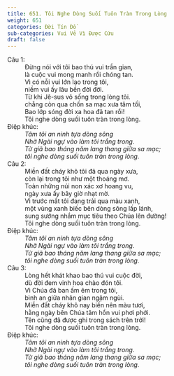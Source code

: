 ```yaml
---
title: 651. Tôi Nghe Dòng Suối Tuôn Tràn Trong Lòng
weight: 651
categories: Đời Tín Đồ
sub-categories: Vui Vẻ Vì Được Cứu
draft: false
---
```

<dl><dt>Câu 1:</dt><dd data-verse="1">Đừng nói với tôi bao thú vui trần gian, <br/>là cuộc vui mong manh rồi chóng tan. <br/>Vì có nỗi vui lớn lao trong tôi, <br/>niềm vui ấy lâu bền đời đời. <br/>Từ khi Jê-sus vô sống trong lòng tôi. <br/>chẳng còn qua chốn sa mạc xưa tăm tối, <br/>Bao lớp sóng đời xa hoa đã tan rồi! <br/>Tôi nghe dòng suối tuôn tràn trong lòng. </dd><dt>Điệp khúc:</dt><dd data-chorus="1"><em>Tâm tôi an ninh tựa dòng sông <br/>Nhờ Ngài ngự vào làm tôi trắng trong. <br/>Từ giã bao tháng năm lang thang giữa sa mạc; <br/>tôi nghe dòng suối tuôn tràn trong lòng. </em></dd><dt>Câu 2:</dt><dd data-verse="2">Miền đất cháy khô tôi đã qua ngày xưa, <br/>còn lại trong tôi như một thoáng mơ. <br/>Toàn những núi non xác xơ hoang vu, <br/>ngày xưa ấy bây giờ nhạt mờ. <br/>Vì trước mắt tôi đang trải qua màu xanh, <br/>một vùng xanh biếc bên dòng sông lấp lánh, <br/>sung sướng nhắm mục tiêu theo Chúa lên đường! <br/>Tôi nghe dòng suối tuôn tràn trong lòng. </dd><dt>Điệp khúc:</dt><dd data-chorus="1"><em>Tâm tôi an ninh tựa dòng sông <br/>Nhờ Ngài ngự vào làm tôi trắng trong. <br/>Từ giã bao tháng năm lang thang giữa sa mạc; <br/>tôi nghe dòng suối tuôn tràn trong lòng. </em></dd><dt>Câu 3:</dt><dd data-verse="3">Lòng hết khát khao bao thú vui cuộc đời, <br/>dù đời đem vinh hoa chào đón tôi. <br/>Vì Chúa đã ban ấm êm trong tôi, <br/>bình an giữa nhân gian ngậm ngùi. <br/>Miền đất cháy khô nay biến nên màu tươi, <br/>hằng ngày bên Chúa tâm hồn vui phơi phới. <br/>Tên cũng đã được ghi trong sách trên trời! <br/>Tôi nghe dòng suối tuôn tràn trong lòng. </dd><dt>Điệp khúc:</dt><dd data-chorus="1"><em>Tâm tôi an ninh tựa dòng sông <br/>Nhờ Ngài ngự vào làm tôi trắng trong. <br/>Từ giã bao tháng năm lang thang giữa sa mạc; <br/>tôi nghe dòng suối tuôn tràn trong lòng. </em></dd></dl>